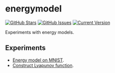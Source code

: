 # energymodel

[![GitHub Stars](https://img.shields.io/github/stars/shuiruge/energymodel.svg)](https://github.com/shuiruge/energymodel) [![GitHub Issues](https://img.shields.io/github/issues/shuiruge/energymodel.svg)](https://github.com/shuiruge/energymodel/issues) [![Current Version](https://img.shields.io/badge/version-0.1.0-green.svg)](https://github.com/shuiruge/energymodel)

Experiments with energy models.

## Experiments

- [Energy model on MNIST](https://github.com/shuiruge/energymodel/blob/main/tests/Test_Energy_Model_on_MNIST.ipynb).
- [Construct Lyapunov function](https://github.com/shuiruge/energymodel/blob/main/tests/Test_Lyapunov.ipynb).
